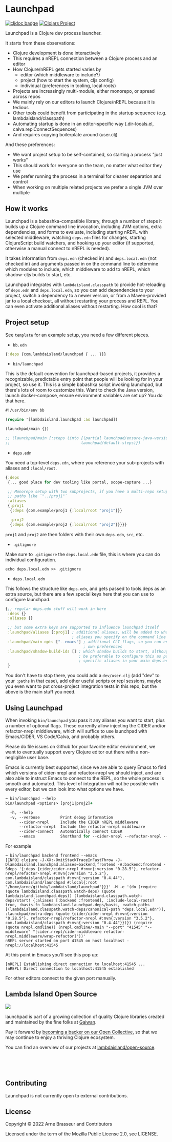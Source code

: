 # Launchpad

<!-- badges -->
[![cljdoc badge](https://cljdoc.org/badge/com.lambdaisland/launchpad)](https://cljdoc.org/d/com.lambdaisland/launchpad) [![Clojars Project](https://img.shields.io/clojars/v/com.lambdaisland/launchpad.svg)](https://clojars.org/com.lambdaisland/launchpad)
<!-- /badges -->

Launchpad is a Clojure dev process launcher.

It starts from these observations:

- Clojure development is done interactively
- This requires a nREPL connection between a Clojure process and an editor
- How Clojure/nREPL gets started varies by
  - editor (which middleware to include?)
  - project (how to start the system, cljs config)
  - individual (preferences in tooling, local roots)
- Projects are increasingly multi-module, either monorepo, or spread across repos
- We mainly rely on our editors to launch Clojure/nREPL because it is tedious
- Other tools could benefit from participating in the startup sequence (e.g. lambdaisland/classpath)
- Automating startup is done in an editor-specific way (.dir-locals.el, calva.replConnectSequences)
- And requires copying boilerplate around (user.clj)

And these preferences:

- We want project setup to be self-contained, so starting a process "just works"
- This should work for everyone on the team, no matter what editor they use
- We prefer running the process in a terminal for cleaner separation and control
- When working on multiple related projects we prefer a single JVM over multiple

## How it works

Launchpad is a babashka-compatible library, through a number of steps it builds
up a Clojure command line invocation, including JVM options, extra dependencies,
and forms to evaluate, including starting nREPL with selected middleware,
watching `deps.edn` files for changes, starting ClojureScript build watchers,
and hooking up your editor (if supported, otherwise a manual connect to nREPL is
needed).

It takes information from `deps.edn` (checked in) and `deps.local.edn` (not
checked in) and arguments passed in on the command line to determine which
modules to include, which middleware to add to nREPL, which shadow-cljs builds
to start, etc.

Launchpad integrates with `lambdaisland.classpath` to provide hot-reloading of
`deps.edn` and `deps.local.edn`, so you can add dependencies to your project,
switch a dependency to a newer version, or from a Maven-provided jar to a local
checkout, all without restarting your process and REPL. You can even activate
additional aliases without restarting. How cool is that?

## Project setup

See `template` for an example setup, you need a few different pieces.

* `bb.edn`

```clj
{:deps {com.lambdaisland/launchpad { ... }}}
```

* `bin/launchpad`

This is the default convention for launchpad-based projects, it provides a
recognizable, predictable entry point that people will be looking for in your
project, so use it. This is a simple babashka script invoking launchpad, but
there's lots of room to customize this. Want to check the Java version, launch
docker-compose, ensure environment variables are set up? You do that here.

```clj
#!/usr/bin/env bb

(require '[lambdaisland.launchpad :as launchpad])

(launchpad/main {})

;; (launchpad/main {:steps (into [(partial launchpad/ensure-java-version 17)]
;;                               launchpad/default-steps)})
```

* `deps.edn`

You need a top-level `deps.edn`, where you reference your sub-projects with
aliases and `:local/root`.

```clj
{:deps
 {... good place for dev tooling like portal, scope-capture ...}

 ;; Monorepo setup with two subprojects, if you have a multi-repo setup then use
 ;; paths like `"../proj1"`
 :aliases
 {:proj1
  {:deps {com.example/proj1 {:local/root "proj1"}}}

  :proj2
  {:deps {com.example/proj2 {:local/root "proj2"}}}}}
```

`proj1` and `proj2` are then folders with their own `deps.edn`, `src`, etc.

* `.gitignore`

Make sure to `.gitignore` the `deps.local.edn` file, this is where you can do
individual configuration.

```shell
echo deps.local.edn >> .gitignore
```

* `deps.local.edn`

This follows the structure like `deps.edn`, and gets passed to tools.deps as an
extra source, but there are a few special keys here that you can use to
configure launchpad.

```clj
{;; regular deps.edn stuff will work in here
 :deps {}
 :aliases {}

 ;; but some extra keys are supported to influence launchpad itself
 :launchpad/aliases [:proj1] ; additional aliases, will be added to whatever
                             ; aliases you specify on the command line
 :launchpad/main-opts ["--emacs"] ; additional CLI flags, so you can encode your
                                  ; own preferences
 :launchpad/shadow-build-ids [] ; which shadow builds to start, although it may
                                ; be preferable to configure this as part of
                                ; specific aliases in your main deps.edn
 }
```

You don't have to stop there, you could add a `dev/user.clj` (add "dev" to your
`:paths` in that case), add other useful scripts or repl sessions, maybe you
even want to put cross-project integration tests in this repo, but the above is
the main stuff you need.

## Using Launchpad

When invoking `bin/launchpad` you pass it any aliases you want to start, plus a
number of optional flags. These currently allow injecting the CIDER and/or
refactor-nrepl middleware, which will suffice to use launchpad with Emacs/CIDER,
VS Code/Calva, and probably others.

Please do file issues on Github for your favorite editor environment, we want to
eventually support every Clojure editor out there with a non-negligible user
base.

Emacs is currently best supported, since we are able to query Emacs to find
which versions of cider-nrepl and refactor-nrepl we should inject, and are also
able to instruct Emacs to connect to the REPL, so the whole process is smooth
and automated. This level of integration will not be possible with every editor,
but we can look into what options we have.

```clj
➜ bin/launchpad --help
bin/launchpad <options> [proj1|proj2]+

  -h, --help
  -v, --verbose         Print debug information
      --cider-nrepl     Include the CIDER nREPL middleware
      --refactor-nrepl  Include the refactor-nrepl middleware
      --cider-connect   Automatically connect CIDER
      --emacs           Shorthand for --cider-nrepl --refactor-nrepl --cider-connect
```

For example

```
➜ bin/launchpad backend frontend --emacs
[INFO] clojure -J-XX:-OmitStackTraceInFastThrow -J-Dlambdaisland.launchpad.aliases=backend,frontend -A:backend:frontend -Sdeps '{:deps {cider/cider-nrepl #:mvn{:version "0.28.5"}, refactor-nrepl/refactor-nrepl #:mvn{:version "3.5.2"}, com.lambdaisland/classpath #:mvn{:version "0.4.44"}, com.lambdaisland/launchpad #:local{:root "/home/arne/github/lambdaisland/launchpad"}}}' -M -e '(do (require (quote lambdaisland.classpath.watch-deps) (quote lambdaisland.launchpad.deps)) (lambdaisland.classpath.watch-deps/start! {:aliases [:backend :frontend], :include-local-roots? true, :basis-fn lambdaisland.launchpad.deps/basis, :watch-paths [(lambdaisland.classpath.watch-deps/canonical-path "deps.local.edn")], :launchpad/extra-deps (quote {cider/cider-nrepl #:mvn{:version "0.28.5"}, refactor-nrepl/refactor-nrepl #:mvn{:version "3.5.2"}, com.lambdaisland/classpath #:mvn{:version "0.4.44"}})}) (require (quote nrepl.cmdline)) (nrepl.cmdline/-main "--port" "41545" "--middleware" "[cider.nrepl/cider-middleware refactor-nrepl.middleware/wrap-refactor]"))'
nREPL server started on port 41545 on host localhost - nrepl://localhost:41545
```

At this point in Emacs you'll see this pop up:

```
[nREPL] Establishing direct connection to localhost:41545 ...
[nREPL] Direct connection to localhost:41545 established
```

For other editors connect to the given port manually.

<!-- opencollective -->
## Lambda Island Open Source

<img align="left" src="https://github.com/lambdaisland/open-source/raw/master/artwork/lighthouse_readme.png">

&nbsp;

launchpad is part of a growing collection of quality Clojure libraries created and maintained
by the fine folks at [Gaiwan](https://gaiwan.co).

Pay it forward by [becoming a backer on our Open Collective](http://opencollective.com/lambda-island),
so that we may continue to enjoy a thriving Clojure ecosystem.

You can find an overview of our projects at [lambdaisland/open-source](https://github.com/lambdaisland/open-source).

&nbsp;

&nbsp;
<!-- /opencollective -->

<!-- contributing -->
## Contributing

Launchpad is not currently open to external contributions.

<!-- /contributing -->

<!-- license -->
## License

Copyright &copy; 2022 Arne Brasseur and Contributors

Licensed under the term of the Mozilla Public License 2.0, see LICENSE.
<!-- /license -->

